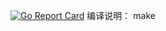 [![Go Report Card](https://goreportcard.com/badge/github.com/weibocom/wqs)](https://goreportcard.com/report/github.com/weibocom/wqs)
编译说明：
make
